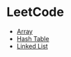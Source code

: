 # LeetCode
<!-- GFM-TOC -->
* [Array](https://github.com/yshiyi/LeetCode/blob/main/Array/Summary)
* [Hash Table](https://github.com/yshiyi/LeetCode/blob/main/Hash%20Table/Summary)
* [Linked List](https://github.com/yshiyi/LeetCode/blob/main/Linked%20List/Linked%20List.md)
<!-- GFM-TOC -->
